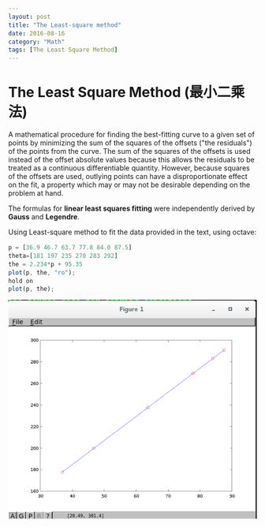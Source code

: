 ```yaml
---
layout: post
title: "The Least-square method"
date: 2016-08-16
category: "Math" 
tags: [The Least Square Method]
---
```

# The Least Square Method (最小二乘法)
A mathematical procedure for finding the best-fitting curve to a given set of points by minimizing the sum of the squares of the offsets ("the residuals") of the points from the curve. The sum of the squares of the offsets is used instead of the offset absolute values because this allows the residuals to be treated as a continuous differentiable quantity. However, because squares of the offsets are used, outlying points can have a disproportionate effect on the fit, a property which may or may not be desirable depending on the problem at hand.   

The formulas for **linear least squares fitting** were independently derived by **Gauss** and **Legendre**.    

Using Least-square method to fit the data provided in the text, using octave:   

```javascript
p = [36.9 46.7 63.7 77.8 84.0 87.5]   
theta=[181 197 235 270 283 292]   
the = 2.234*p + 95.35   
plot(p, the, "ro");   
hold on   
plot(p, the);  
```

![image](../../images/ordinaryleastsquarefit.png "The Ordinary Least Square Fit")  
